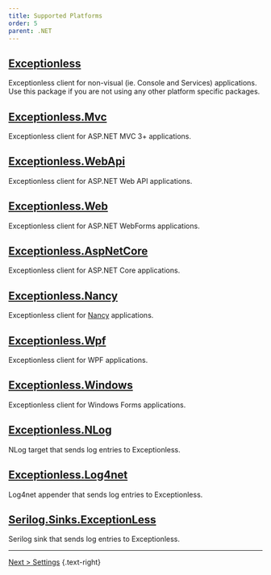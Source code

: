```yaml
---
title: Supported Platforms
order: 5
parent: .NET
---
```


## [Exceptionless](https://www.nuget.org/packages/Exceptionless/)

Exceptionless client for non-visual (ie. Console and Services) applications. Use this package if you are not using any other platform specific packages.

## [Exceptionless.Mvc](https://www.nuget.org/packages/Exceptionless.Mvc/)

Exceptionless client for ASP.NET MVC 3+ applications.

## [Exceptionless.WebApi](https://www.nuget.org/packages/Exceptionless.WebApi/)

Exceptionless client for ASP.NET Web API applications.

## [Exceptionless.Web](https://www.nuget.org/packages/Exceptionless.Web/)

Exceptionless client for ASP.NET WebForms applications.

## [Exceptionless.AspNetCore](https://www.nuget.org/packages/Exceptionless.AspNetCore/)

Exceptionless client for ASP.NET Core applications.

## [Exceptionless.Nancy](https://www.nuget.org/packages/Exceptionless.Nancy/)

Exceptionless client for [Nancy](http://nancyfx.org/) applications.

## [Exceptionless.Wpf](https://www.nuget.org/packages/Exceptionless.Wpf/)

Exceptionless client for WPF applications.

## [Exceptionless.Windows](https://www.nuget.org/packages/Exceptionless.Windows/)

Exceptionless client for Windows Forms applications.

## [Exceptionless.NLog](https://www.nuget.org/packages/Exceptionless.NLog/)

NLog target that sends log entries to Exceptionless.

## [Exceptionless.Log4net](https://www.nuget.org/packages/Exceptionless.Log4net/)

Log4net appender that sends log entries to Exceptionless.

## [Serilog.Sinks.ExceptionLess](https://www.nuget.org/packages/Serilog.Sinks.ExceptionLess/)

Serilog sink that sends log entries to Exceptionless.

--- 

[Next > Settings](settings.md) {.text-right}